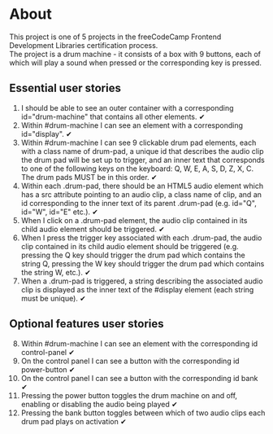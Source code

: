 # About

This project is one of 5 projects in the freeCodeCamp Frontend Development Libraries certification process. \
The project is a drum machine - it consists of a box with 9 buttons, each of which will play a sound when pressed or the corresponding key is pressed. 

## Essential user stories

1. I should be able to see an outer container with a corresponding id="drum-machine" that contains all other elements. ✔
2. Within #drum-machine I can see an element with a corresponding id="display". ✔
3. Within #drum-machine I can see 9 clickable drum pad elements, each with a class name of drum-pad, a unique id that describes the audio clip the drum pad will be set up to trigger, and an inner text that corresponds to one of the following keys on the keyboard: Q, W, E, A, S, D, Z, X, C. The drum pads MUST be in this order. ✔
4. Within each .drum-pad, there should be an HTML5 audio element which has a src attribute pointing to an audio clip, a class name of clip, and an id corresponding to the inner text of its parent .drum-pad (e.g. id="Q", id="W", id="E" etc.). ✔
5. When I click on a .drum-pad element, the audio clip contained in its child audio element should be triggered. ✔
6. When I press the trigger key associated with each .drum-pad, the audio clip contained in its child audio element should be triggered (e.g. pressing the Q key should trigger the drum pad which contains the string Q, pressing the W key should trigger the drum pad which contains the string W, etc.). ✔
7. When a .drum-pad is triggered, a string describing the associated audio clip is displayed as the inner text of the #display element (each string must be unique). ✔

## Optional features user stories

8. Within #drum-machine I can see an element with the corresponding id control-panel ✔
9. On the control panel I can see a button with the corresponding id power-button ✔
10. On the control panel I can see a button with the corresponding id bank ✔
11. Pressing the power button toggles the drum machine on and off, enabling or disabling the audio being played ✔
12. Pressing the bank button toggles between which of two audio clips each drum pad plays on activation ✔